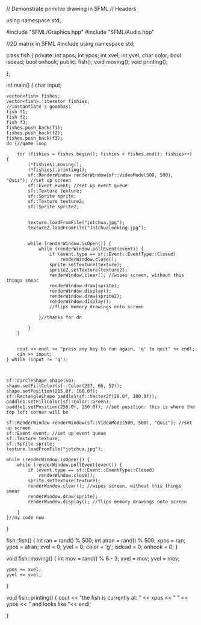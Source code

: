 // Demonstrate primitve drawing in SFML
// Headers

using namespace std;


#include "SFML/Graphics.hpp"
#include "SFML/Audio.hpp"

//2D matrix in SFML
#include<iostream>
using namespace std;


class fish {
private:
    int xpos;
    int ypos;
    int xvel;
    int yvel;
    char color;
    bool isdead;
    bool onhook;
public:
    fish();
    void moving();
    void printing();

};

int main() {
    char input;

    


    vector<fish> fishes;
    vector<fish>::iterator fishies;
    //instantiate 3 goombas:
    fish f1;
    fish f2;
    fish f3;
    fishes.push_back(f1);
    fishes.push_back(f2);
    fishes.push_back(f3);
    do {//game loop

        for (fishies = fishes.begin(); fishies < fishes.end(); fishies++) {
            (*fishies).moving();
            (*fishies).printing();
            sf::RenderWindow renderWindow(sf::VideoMode(500, 500), "Quiz"); //set up screen
            sf::Event event; //set up event queue
            sf::Texture texture;
            sf::Sprite sprite;
            sf::Texture texture2;
            sf::Sprite sprite2;
            

            texture.loadFromFile("jotchua.jpg");
            texture2.loadFromFile("Jotchualooking.jpg");


            while (renderWindow.isOpen()) {
                while (renderWindow.pollEvent(event)) {
                    if (event.type == sf::Event::EventType::Closed)
                        renderWindow.close();
                    sprite.setTexture(texture);
                    sprite2.setTexture(texture2);
                    renderWindow.clear(); //wipes screen, without this things smear
                    renderWindow.draw(sprite);
                    renderWindow.display();
                    renderWindow.draw(sprite2);
                    renderWindow.display();
                    //flips memory drawings onto screen

                }//thanks for dn

            }
        }

       
        cout << endl << "press any key to run again, 'q' to quit" << endl;
        cin >> input;
    } while (input != 'q');

    

    sf::CircleShape shape(50);
    shape.setFillColor(sf::Color(227, 66, 52));
    shape.setPosition(215.0f, 160.0f);
    sf::RectangleShape paddle1(sf::Vector2f(20.0f, 100.0f));
    paddle1.setFillColor(sf::Color::Green);
    paddle1.setPosition(250.0f, 250.0f); //set position: this is where the top left corner will be

    sf::RenderWindow renderWindow(sf::VideoMode(500, 500), "Quiz"); //set up screen
    sf::Event event; //set up event queue
    sf::Texture texture;
    sf::Sprite sprite;
    texture.loadFromFile("jotchua.jpg");

    while (renderWindow.isOpen()) {
        while (renderWindow.pollEvent(event)) {
            if (event.type == sf::Event::EventType::Closed)
                renderWindow.close();
            sprite.setTexture(texture);
            renderWindow.clear(); //wipes screen, without this things smear
            renderWindow.draw(sprite);
            renderWindow.display(); //flips memory drawings onto screen

        }
    }//my code now

}


fish::fish() {
    int ran = rand() % 500;
    int alran = rand() % 500;
    xpos = ran;
    ypos = alran;
    xvel = 0;
    yvel = 0;
    color = 'g';
    isdead = 0;
    onhook = 0;
}

void fish::moving() {
    int mov = rand() % 6 - 3;
    xvel = mov;
    yvel = mov;

    ypos += xvel;
    yvel += yvel;
}

void fish::printing() {
    cout << "the fish is currently at: " << xpos << " " << ypos << " and looks like "<< endl;

}

